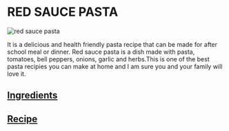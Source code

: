 # RED SAUCE PASTA

![red sauce pasta](https://www.google.com/imgres?imgurl=https%3A%2F%2Favoavo.in%2Fwp-content%2Fuploads%2F2020%2F11%2Fred-sauce-new-thumb-1280x640.jpg&imgrefurl=https%3A%2F%2Favoavo.in%2F114-spicy-red-sauce-pasta-with-cheese%2F&tbnid=Vbv8o9-uCs99eM&vet=12ahUKEwjlxraE79zvAhWcnEsFHVpQDLQQMygiegUIARCxAg..i&docid=ru_-I9S6um0_GM&w=1280&h=640&itg=1&q=red%20sauce%20pasta%20images&hl=en&ved=2ahUKEwjlxraE79zvAhWcnEsFHVpQDLQQMygiegUIARCxAg)

It is a delicious and health friendly pasta recipe that can be made for after school meal or dinner. Red sauce pasta is a dish made with pasta, tomatoes, bell peppers, onions, garlic and herbs.This is one of the best pasta recipies you can make at home and I am sure you and your family will love it.

## [Ingredients](ingredients.md)

## [Recipe](Recipe.md)